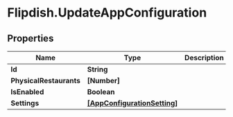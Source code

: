 # Flipdish.UpdateAppConfiguration

## Properties
Name | Type | Description | Notes
------------ | ------------- | ------------- | -------------
**Id** | **String** |  | [optional] 
**PhysicalRestaurants** | **[Number]** |  | [optional] 
**IsEnabled** | **Boolean** |  | [optional] 
**Settings** | [**[AppConfigurationSetting]**](AppConfigurationSetting.md) |  | [optional] 


